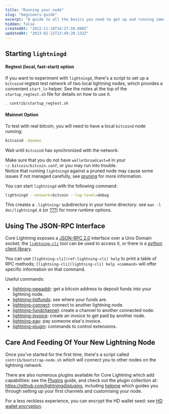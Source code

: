```yaml
---
title: "Running your node"
slug: "beginners-guide"
excerpt: "A guide to all the basics you need to get up and running immediately."
hidden: false
createdAt: "2022-11-18T14:27:50.098Z"
updatedAt: "2023-02-21T13:49:20.132Z"
---
```

## Starting `lightningd`

#### Regtest (local, fast-start) option

If you want to experiment with `lightningd`, there's a script to set up a `bitcoind` regtest test network of two local lightning nodes, which provides a convenient `start_ln` helper. See the notes at the top of the `startup_regtest.sh` file for details on how to use it.

```bash
. contrib/startup_regtest.sh
```

#### Mainnet Option

To test with real bitcoin,  you will need to have a local `bitcoind` node running:

```bash
bitcoind -daemon
```

Wait until `bitcoind` has synchronized with the network.

Make sure that you do not have `walletbroadcast=0` in your `~/.bitcoin/bitcoin.conf`, or you may run into trouble.  
Notice that running `lightningd` against a pruned node may cause some issues if not managed carefully, see [pruning](doc:bitcoin-core##using-a-pruned-bitcoin-core-node) for more information.

You can start `lightningd` with the following command:

```bash
lightningd --network=bitcoin --log-level=debug
```

This creates a `.lightning/` subdirectory in your home directory: see `man -l doc/lightningd.8` (or [???](???)) for more runtime options.

## Using The JSON-RPC Interface

Core Lightning exposes a [JSON-RPC 2.0](https://www.jsonrpc.org/specification) interface over a Unix Domain socket; the [`lightning-cli`](ref:lightning-cli) tool can be used to access it, or there is a [python client library](???).

You can use `[lightning-cli](ref:lightning-cli) help` to print a table of RPC methods; `[lightning-cli](lightning-cli) help <command>` will offer specific information on that command.

Useful commands:

- [lightning-newaddr](ref:lightning-newaddr): get a bitcoin address to deposit funds into your lightning node.
- [lightning-listfunds](ref:lightning-listfunds): see where your funds are.
- [lightning-connect](ref:lightning-connect): connect to another lightning node.
- [lightning-fundchannel](ref:lightning-fundchannel): create a channel to another connected node.
- [lightning-invoice](ref:lightning-invoice): create an invoice to get paid by another node.
- [lightning-pay](ref:lightning-pay): pay someone else's invoice.
- [lightning-plugin](ref:lightning-plugin): commands to control extensions.

## Care And Feeding Of Your New Lightning Node

Once you've started for the first time, there's a script called `contrib/bootstrap-node.sh` which will connect you to other nodes on the lightning network.

There are also numerous plugins available for Core Lightning which add capabilities: see the [Plugins](doc:plugins) guide, and check out the plugin collection at: <https://github.com/lightningd/plugins>, including [helpme](https://github.com/lightningd/plugins/tree/master/helpme) which guides you through setting up your first channels and customising your node.

For a less reckless experience, you can encrypt the HD wallet seed: see [HD wallet encryption](doc:backup-and-recovery#hsm-secret-backup).
